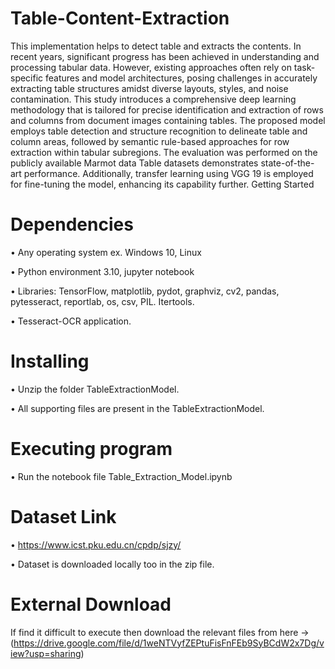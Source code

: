 # Table-Content-Extraction
This implementation helps to detect table and extracts the contents.
In recent years, significant progress has been achieved in understanding and processing tabular data. However, existing approaches often rely on task-specific features and model architectures, posing challenges in accurately extracting table structures amidst diverse layouts, styles, and noise contamination. This study introduces a comprehensive deep learning methodology that is tailored for precise identification and extraction of rows and columns from document images containing tables. The proposed model employs table detection and structure recognition to delineate table and column areas, followed by semantic rule-based approaches for row extraction within tabular subregions. The evaluation was performed on the publicly available Marmot data Table datasets demonstrates state-of-the-art performance. Additionally, transfer learning using VGG 19 is employed for fine-tuning the model, enhancing its capability further.
Getting Started
# Dependencies
•	Any operating system ex. Windows 10, Linux

•	Python environment 3.10, jupyter notebook

•	Libraries: TensorFlow, matplotlib, pydot, graphviz, cv2, pandas, pytesseract, reportlab, os, csv, PIL. Itertools.

•	Tesseract-OCR application.
# Installing
•	Unzip the folder TableExtractionModel.

•	All supporting files are present in the TableExtractionModel.

# Executing program

•	Run the notebook file Table_Extraction_Model.ipynb

# Dataset Link

•	https://www.icst.pku.edu.cn/cpdp/sjzy/

•	Dataset is downloaded locally too in the zip file.

# External Download

If find it difficult to execute then download the relevant files from here -> (https://drive.google.com/file/d/1weNTVyfZEPtuFisFnFEb9SyBCdW2x7Dg/view?usp=sharing)

